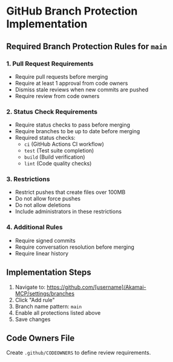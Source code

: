 # GitHub Branch Protection Implementation

## Required Branch Protection Rules for `main`

### 1. Pull Request Requirements
- Require pull requests before merging
- Require at least 1 approval from code owners
- Dismiss stale reviews when new commits are pushed
- Require review from code owners

### 2. Status Check Requirements
- Require status checks to pass before merging
- Require branches to be up to date before merging
- Required status checks:
  - `ci` (GitHub Actions CI workflow)
  - `test` (Test suite completion)
  - `build` (Build verification)
  - `lint` (Code quality checks)

### 3. Restrictions
- Restrict pushes that create files over 100MB
- Do not allow force pushes
- Do not allow deletions
- Include administrators in these restrictions

### 4. Additional Rules
- Require signed commits
- Require conversation resolution before merging
- Require linear history

## Implementation Steps

1. Navigate to: https://github.com/[username]/Akamai-MCP/settings/branches
2. Click "Add rule" 
3. Branch name pattern: `main`
4. Enable all protections listed above
5. Save changes

## Code Owners File
Create `.github/CODEOWNERS` to define review requirements.